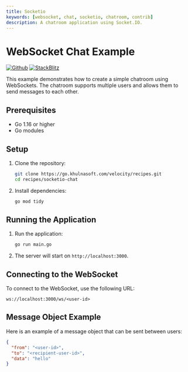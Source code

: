 ```yaml
---
title: Socketio
keywords: [websocket, chat, socketio, chatroom, contrib]
description: A chatroom application using Socket.IO.
---
```


# WebSocket Chat Example

[![Github](https://img.shields.io/static/v1?label=&message=Github&color=2ea44f&style=for-the-badge&logo=github)](https://go.khulnasoft.com/velocity/recipes/tree/master/socketio) [![StackBlitz](https://img.shields.io/static/v1?label=&message=StackBlitz&color=2ea44f&style=for-the-badge&logo=StackBlitz)](https://stackblitz.com/github/khulnasoft/recipes/tree/master/socketio)

This example demonstrates how to create a simple chatroom using WebSockets. The chatroom supports multiple users and allows them to send messages to each other.

## Prerequisites

- Go 1.16 or higher
- Go modules

## Setup

1. Clone the repository:
    ```sh
    git clone https://go.khulnasoft.com/velocity/recipes.git
    cd recipes/socketio-chat
    ```

2. Install dependencies:
    ```sh
    go mod tidy
    ```

## Running the Application

1. Run the application:
    ```sh
    go run main.go
    ```

2. The server will start on `http://localhost:3000`.

## Connecting to the WebSocket

To connect to the WebSocket, use the following URL:
```
ws://localhost:3000/ws/<user-id>
```

## Message Object Example

Here is an example of a message object that can be sent between users:
```json
{
  "from": "<user-id>",
  "to": "<recipient-user-id>",
  "data": "hello"
}
```

